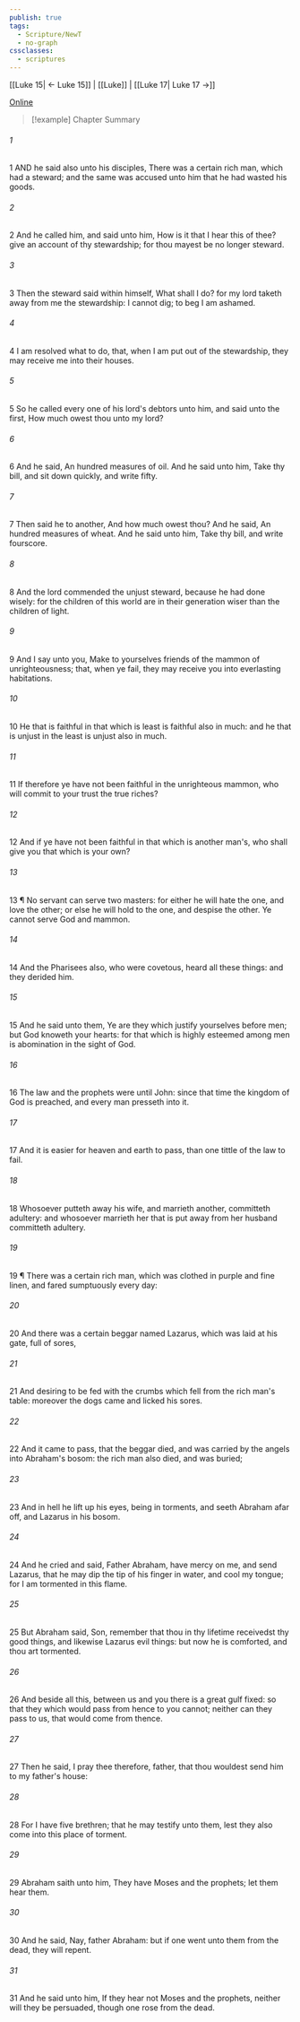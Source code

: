 ```yaml
---
publish: true
tags:
  - Scripture/NewT
  - no-graph
cssclasses:
  - scriptures
---
```

[[Luke 15| ← Luke 15]] | [[Luke]] | [[Luke 17| Luke 17 →]]

[Online](https://churchofjesuschrist.org/study/scriptures/nt/luke/16?lang=eng)

>[!example] Chapter Summary
>
###### 1
1 AND he said also unto his disciples, There was a certain rich man, which had a steward; and the same was accused unto him that he had wasted his goods.
###### 2
2 And he called him, and said unto him, How is it that I hear this of thee? give an account of thy stewardship; for thou mayest be no longer steward.
###### 3
3 Then the steward said within himself, What shall I do? for my lord taketh away from me the stewardship: I cannot dig; to beg I am ashamed.
###### 4
4 I am resolved what to do, that, when I am put out of the stewardship, they may receive me into their houses.
###### 5
5 So he called every one of his lord's debtors unto him, and said unto the first, How much owest thou unto my lord?
###### 6
6 And he said, An hundred measures of oil. And he said unto him, Take thy bill, and sit down quickly, and write fifty.
###### 7
7 Then said he to another, And how much owest thou? And he said, An hundred measures of wheat. And he said unto him, Take thy bill, and write fourscore.
###### 8
8 And the lord commended the unjust steward, because he had done wisely: for the children of this world are in their generation wiser than the children of light.
###### 9
9 And I say unto you, Make to yourselves friends of the mammon of unrighteousness; that, when ye fail, they may receive you into everlasting habitations.
###### 10
10 He that is faithful in that which is least is faithful also in much: and he that is unjust in the least is unjust also in much.
###### 11
11 If therefore ye have not been faithful in the unrighteous mammon, who will commit to your trust the true riches?
###### 12
12 And if ye have not been faithful in that which is another man's, who shall give you that which is your own?
###### 13
13 ¶ No servant can serve two masters: for either he will hate the one, and love the other; or else he will hold to the one, and despise the other. Ye cannot serve God and mammon.
###### 14
14 And the Pharisees also, who were covetous, heard all these things: and they derided him.
###### 15
15 And he said unto them, Ye are they which justify yourselves before men; but God knoweth your hearts: for that which is highly esteemed among men is abomination in the sight of God.
###### 16
16 The law and the prophets were until John: since that time the kingdom of God is preached, and every man presseth into it.
###### 17
17 And it is easier for heaven and earth to pass, than one tittle of the law to fail.
###### 18
18 Whosoever putteth away his wife, and marrieth another, committeth adultery: and whosoever marrieth her that is put away from her husband committeth adultery.
###### 19
19 ¶ There was a certain rich man, which was clothed in purple and fine linen, and fared sumptuously every day:
###### 20
20 And there was a certain beggar named Lazarus, which was laid at his gate, full of sores,
###### 21
21 And desiring to be fed with the crumbs which fell from the rich man's table: moreover the dogs came and licked his sores.
###### 22
22 And it came to pass, that the beggar died, and was carried by the angels into Abraham's bosom: the rich man also died, and was buried;
###### 23
23 And in hell he lift up his eyes, being in torments, and seeth Abraham afar off, and Lazarus in his bosom.
###### 24
24 And he cried and said, Father Abraham, have mercy on me, and send Lazarus, that he may dip the tip of his finger in water, and cool my tongue; for I am tormented in this flame.
###### 25
25 But Abraham said, Son, remember that thou in thy lifetime receivedst thy good things, and likewise Lazarus evil things: but now he is comforted, and thou art tormented.
###### 26
26 And beside all this, between us and you there is a great gulf fixed: so that they which would pass from hence to you cannot; neither can they pass to us, that would come from thence.
###### 27
27 Then he said, I pray thee therefore, father, that thou wouldest send him to my father's house:
###### 28
28 For I have five brethren; that he may testify unto them, lest they also come into this place of torment.
###### 29
29 Abraham saith unto him, They have Moses and the prophets; let them hear them.
###### 30
30 And he said, Nay, father Abraham: but if one went unto them from the dead, they will repent.
###### 31
31 And he said unto him, If they hear not Moses and the prophets, neither will they be persuaded, though one rose from the dead.



